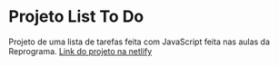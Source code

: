# Projeto List To Do 
 Projeto de uma lista de tarefas feita com JavaScript feita nas aulas da Reprograma.
 [Link do projeto na netlify](https://lista-de-tarefas-samara.netlify.app/)
